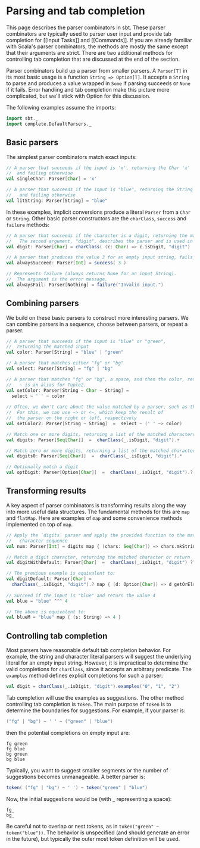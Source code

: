 # Parsing and tab completion

This page describes the parser combinators in sbt.
These parser combinators are typically used to parser user input and provide tab completion for [[Input Tasks]] and [[Commands]].
If you are already familiar with Scala's parser combinators, the methods are mostly the same except that their arguments are strict.
There are two additional methods for controlling tab completion that are discussed at the end of the section.

Parser combinators build up a parser from smaller parsers.
A `Parser[T]` in its most basic usage is a function `String => Option[T]`.
It accepts a `String` to parse and produces a value wrapped in `Some` if parsing succeeds or `None` if it fails.
Error handling and tab completion make this picture more complicated, but we'll stick with Option for this discussion.

The following examples assume the imports:
```scala
import sbt._
import complete.DefaultParsers._
```

## Basic parsers

The simplest parser combinators match exact inputs:

```scala
// A parser that succeeds if the input is 'x', returning the Char 'x'
//  and failing otherwise
val singleChar: Parser[Char] = 'x'

// A parser that succeeds if the input is "blue", returning the String "blue"
//   and failing otherwise
val litString: Parser[String] = "blue"
```

In these examples, implicit conversions produce a literal `Parser` from a `Char` or `String`.
Other basic parser constructors are the `charClass`, `success` and `failure` methods:

```scala
// A parser that succeeds if the character is a digit, returning the matched Char 
//   The second argument, "digit", describes the parser and is used in error messages
val digit: Parser[Char] = charClass( (c: Char) => c.isDigit, "digit")

// A parser that produces the value 3 for an empty input string, fails otherwise
val alwaysSucceed: Parser[Int] = success( 3 )

// Represents failure (always returns None for an input String).
//  The argument is the error message.
val alwaysFail: Parser[Nothing] = failure("Invalid input.")
```

## Combining parsers

We build on these basic parsers to construct more interesting parsers.
We can combine parsers in a sequence, choose between parsers, or repeat a parser.

```scala
// A parser that succeeds if the input is "blue" or "green",
//  returning the matched input
val color: Parser[String] = "blue" | "green"

// A parser that matches either "fg" or "bg"
val select: Parser[String] = "fg" | "bg"

// A parser that matches "fg" or "bg", a space, and then the color, returning the matched values.
//   ~ is an alias for Tuple2.
val setColor: Parser[String ~ Char ~ String] =
  select ~ ' ' ~ color
 
// Often, we don't care about the value matched by a parser, such as the space above
//  For this, we can use ~> or <~, which keep the result of
//  the parser on the right or left, respectively
val setColor2: Parser[String ~ String]  =  select ~ (' ' ~> color)

// Match one or more digits, returning a list of the matched characters
val digits: Parser[Seq[Char]]  =  charClass(_.isDigit, "digit").+

// Match zero or more digits, returning a list of the matched characters
val digits0: Parser[Seq[Char]]  =  charClass(_.isDigit, "digit").*

// Optionally match a digit
val optDigit: Parser[Option[Char]]  =  charClass(_.isDigit, "digit").?
```

## Transforming results

A key aspect of parser combinators is transforming results along the way into more useful data structures.
The fundamental methods for this are `map` and `flatMap`.
Here are examples of `map` and some convenience methods implemented on top of `map`.

```scala
// Apply the `digits` parser and apply the provided function to the matched
//   character sequence
val num: Parser[Int] = digits map { (chars: Seq[Char]) => chars.mkString.toInt }

// Match a digit character, returning the matched character or return '0' if the input is not a digit
val digitWithDefault: Parser[Char]  =  charClass(_.isDigit, "digit") ?? '0'

// The previous example is equivalent to:
val digitDefault: Parser[Char] =
  charClass(_.isDigit, "digit").? map { (d: Option[Char]) => d getOrElse '0' }
  
// Succeed if the input is "blue" and return the value 4
val blue = "blue" ^^^ 4

// The above is equivalent to:
val blueM = "blue" map { (s: String) => 4 }
```

## Controlling tab completion

Most parsers have reasonable default tab completion behavior.
For example, the string and character literal parsers will suggest the underlying literal for an empty input string.
However, it is impractical to determine the valid completions for `charClass`, since it accepts an arbitrary predicate.
The `examples` method defines explicit completions for such a parser:

```scala
val digit = charClass(_.isDigit, "digit").examples("0", "1", "2")
```

Tab completion will use the examples as suggestions.
The other method controlling tab completion is `token`.
The main purpose of `token` is to determine the boundaries for suggestions.
For example, if your parser is:

```scala
("fg" | "bg") ~ ' ' ~ ("green" | "blue")
```

then the potential completions on empty input are:
```console
fg green
fg blue
bg green
bg blue
```

Typically, you want to suggest smaller segments or the number of suggestions becomes unmanageable.
A better parser is:

```scala
token( ("fg" | "bg") ~ ' ') ~ token("green" | "blue")
```

Now, the initial suggestions would be (with _ representing a space):
```console
fg_
bg_
```

Be careful not to overlap or nest tokens, as in `token("green" ~ token("blue"))`.  The behavior is unspecified (and should generate an error in the future), but typically the outer most token definition will be used.
